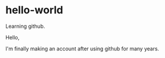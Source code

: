 # hello-world
Learning github.

Hello,

I'm finally making an account after using github for many years.
